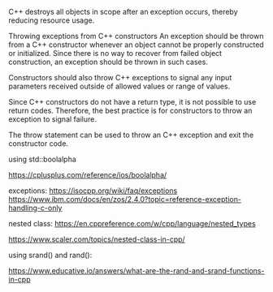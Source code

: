 C++ destroys all objects in scope after an exception occurs, thereby reducing resource usage.


Throwing exceptions from C++ constructors
An exception should be thrown from a C++ constructor whenever an object cannot be properly constructed or initialized. Since there is no way to recover from failed object construction, an exception should be thrown in such cases.

Constructors should also throw C++ exceptions to signal any input parameters received outside of allowed values or range of values.

Since C++ constructors do not have a return type, it is not possible to use return codes. Therefore, the best practice is for constructors to throw an exception to signal failure.

The throw statement can be used to throw an C++ exception and exit the constructor code.

using std::boolalpha

https://cplusplus.com/reference/ios/boolalpha/


exceptions:
https://isocpp.org/wiki/faq/exceptions
https://www.ibm.com/docs/en/zos/2.4.0?topic=reference-exception-handling-c-only

nested class:
https://en.cppreference.com/w/cpp/language/nested_types

https://www.scaler.com/topics/nested-class-in-cpp/


using srand() and rand():

https://www.educative.io/answers/what-are-the-rand-and-srand-functions-in-cpp